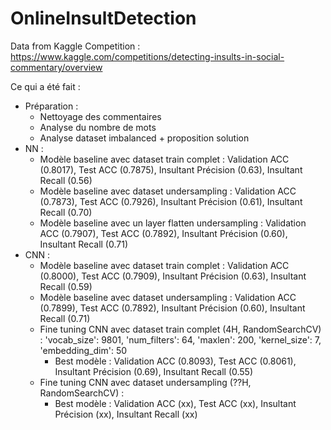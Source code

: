 # OnlineInsultDetection


Data from Kaggle Competition :
https://www.kaggle.com/competitions/detecting-insults-in-social-commentary/overview 

Ce qui a été fait :
* Préparation : 
    * Nettoyage des commentaires
    * Analyse du nombre de mots 
    * Analyse dataset imbalanced + proposition solution
* NN :
    * Modèle baseline avec dataset train complet : Validation ACC (0.8017), Test ACC (0.7875), Insultant Précision (0.63), Insultant Recall (0.56)
    * Modèle baseline avec dataset undersampling : Validation ACC (0.7873), Test ACC (0.7926), Insultant Précision (0.61), Insultant Recall (0.70)
    * Modèle baseline avec un layer flatten undersampling : Validation ACC (0.7907), Test ACC (0.7892), Insultant Précision (0.60), Insultant Recall (0.71)
* CNN :
    * Modèle baseline avec dataset train complet : Validation ACC (0.8000), Test ACC (0.7909), Insultant Précision (0.63), Insultant Recall (0.59)
    * Modèle baseline avec dataset undersampling : Validation ACC (0.7899), Test ACC (0.7892), Insultant Précision (0.60), Insultant Recall (0.71)
    * Fine tuning CNN avec dataset train complet (4H, RandomSearchCV) : 'vocab_size': 9801, 'num_filters': 64, 'maxlen': 200, 'kernel_size': 7, 'embedding_dim': 50
        * Best modèle : Validation ACC (0.8093), Test ACC (0.8061), Insultant Précision (0.69), Insultant Recall (0.55)
    * Fine tuning CNN avec dataset undersampling (??H, RandomSearchCV) : 
        * Best modèle : Validation ACC (xx), Test ACC (xx), Insultant Précision (xx), Insultant Recall (xx)